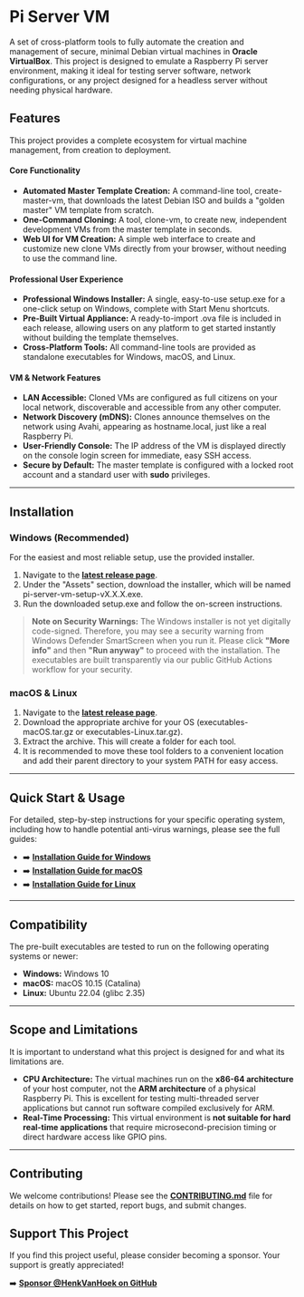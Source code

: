 # Pi Server VM

A set of cross-platform tools to fully automate the creation and management of secure, minimal Debian virtual machines in **Oracle VirtualBox**. This project is designed to emulate a Raspberry Pi server environment, making it ideal for testing server software, network configurations, or any project designed for a headless server without needing physical hardware.

## Features

This project provides a complete ecosystem for virtual machine management, from creation to deployment.

#### Core Functionality
- **Automated Master Template Creation:** A command-line tool, create-master-vm, that downloads the latest Debian ISO and builds a "golden master" VM template from scratch.
- **One-Command Cloning:** A tool, clone-vm, to create new, independent development VMs from the master template in seconds.
- **Web UI for VM Creation:** A simple web interface to create and customize new clone VMs directly from your browser, without needing to use the command line.

#### Professional User Experience
- **Professional Windows Installer:** A single, easy-to-use setup.exe for a one-click setup on Windows, complete with Start Menu shortcuts.
- **Pre-Built Virtual Appliance:** A ready-to-import .ova file is included in each release, allowing users on any platform to get started instantly without building the template themselves.
- **Cross-Platform Tools:** All command-line tools are provided as standalone executables for Windows, macOS, and Linux.

#### VM & Network Features
- **LAN Accessible:** Cloned VMs are configured as full citizens on your local network, discoverable and accessible from any other computer.
- **Network Discovery (mDNS):** Clones announce themselves on the network using Avahi, appearing as hostname.local, just like a real Raspberry Pi.
- **User-Friendly Console:** The IP address of the VM is displayed directly on the console login screen for immediate, easy SSH access.
- **Secure by Default:** The master template is configured with a locked root account and a standard user with **sudo** privileges.

---

## Installation

### Windows (Recommended)

For the easiest and most reliable setup, use the provided installer.

1.  Navigate to the **[latest release page](https://github.com/HenkVanHoek/pi-server-vm/releases/latest)**.
2.  Under the "Assets" section, download the installer, which will be named pi-server-vm-setup-vX.X.X.exe.
3.  Run the downloaded setup.exe and follow the on-screen instructions.

> **Note on Security Warnings:** The Windows installer is not yet digitally code-signed. Therefore, you may see a security warning from Windows Defender SmartScreen when you run it. Please click **"More info"** and then **"Run anyway"** to proceed with the installation. The executables are built transparently via our public GitHub Actions workflow for your security.

### macOS & Linux

1.  Navigate to the **[latest release page](https://github.com/HenkVanHoek/pi-server-vm/releases/latest)**.
2.  Download the appropriate archive for your OS (executables-macOS.tar.gz or executables-Linux.tar.gz).
3.  Extract the archive. This will create a folder for each tool.
4.  It is recommended to move these tool folders to a convenient location and add their parent directory to your system PATH for easy access.

---

## Quick Start & Usage

For detailed, step-by-step instructions for your specific operating system, including how to handle potential anti-virus warnings, please see the full guides:

-   ➡️ **[Installation Guide for Windows](INSTALL_WINDOWS.md)**
-   ➡️ **[Installation Guide for macOS](INSTALL_MACOS.md)**
-   ➡️ **[Installation Guide for Linux](INSTALL_LINUX.md)**

---

## Compatibility

The pre-built executables are tested to run on the following operating systems or newer:

*   **Windows:** Windows 10
*   **macOS:** macOS 10.15 (Catalina)
*   **Linux:** Ubuntu 22.04 (glibc 2.35)

---

## Scope and Limitations

It is important to understand what this project is designed for and what its limitations are.

*   **CPU Architecture:** The virtual machines run on the **x86-64 architecture** of your host computer, not the **ARM architecture** of a physical Raspberry Pi. This is excellent for testing multi-threaded server applications but cannot run software compiled exclusively for ARM.
*   **Real-Time Processing:** This virtual environment is **not suitable for hard real-time applications** that require microsecond-precision timing or direct hardware access like GPIO pins.

---

## Contributing
We welcome contributions! Please see the **[CONTRIBUTING.md](CONTRIBUTING.md)** file for details on how to get started, report bugs, and submit changes.

## Support This Project
If you find this project useful, please consider becoming a sponsor. Your support is greatly appreciated!

➡️ **[Sponsor @HenkVanHoek on GitHub](https://github.com/sponsors/HenkVanHoek)**
